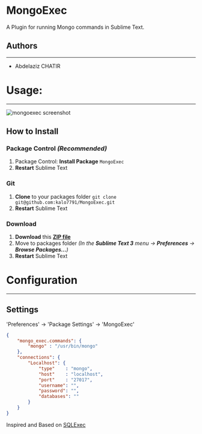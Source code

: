 MongoExec
=========

A Plugin for running Mongo commands in Sublime Text.


## Authors
----------

* Abdelaziz CHATIR

# Usage:
--------

![mongoexec screenshot](https://github.com/kalo7791/MongoExec/raw/master/mongoexec.gif)

## How to Install

### Package Control *(Recommended)*

1. Package Control: **Install Package** `MongoExec`
2. **Restart** Sublime Text

### Git

1. **Clone** to your packages folder `git clone git@github.com:kalo7791/MongoExec.git`
2. **Restart** Sublime Text

### Download

1. **Download** this **[ZIP file](https://github.com/kalo7791/MongoExec/archive/master.zip)**
2. Move to packages folder *(In the **Sublime Text 3** menu → **Preferences** → **Browse Packages…**)*
3. **Restart** Sublime Text

# Configuration
---------------

Settings
--------

'Preferences' -> 'Package Settings' -> 'MongoExec'

```json
{
    "mongo_exec.commands": {
        "mongo" : "/usr/bin/mongo"
    },
    "connections": {
        "Localhost": {
            "type"    : "mongo",
            "host"    : "localhost",
            "port"    : "27017",
            "username": "",
            "password": "",
            "databases": ""
        }
    }
}
```


Inspired and Based on [SQLExec](https://sublime.wbond.net/packages/SQLExec)

